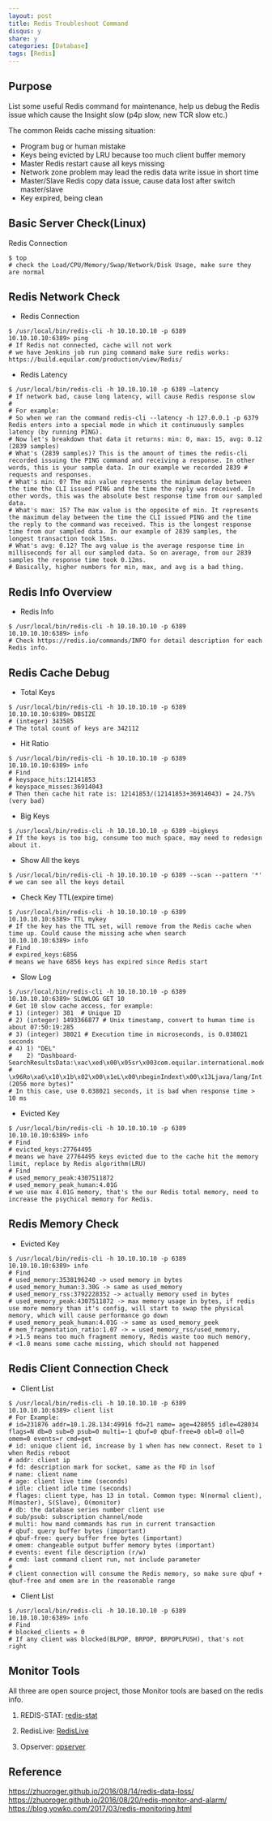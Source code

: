 ```yaml
---
layout: post
title: Redis Troubleshoot Command
disqus: y
share: y
categories: [Database]
tags: [Redis]
---
```


Purpose
-------------------------
List some useful Redis command for maintenance, help us debug the Redis issue which cause the Insight slow (p4p slow, new TCR slow etc.)

The common Reids cache missing situation:
+ Program bug or human mistake
+ Keys being evicted by LRU because too much client buffer memory
+ Master Redis restart cause all keys missing
+ Network zone problem may lead the redis data write issue in short time
+ Master/Slave Redis copy data issue, cause data lost after switch master/slave
+ Key expired, being clean

Basic Server Check(Linux)
-------------------------

Redis Connection
```shell
$ top
# check the Load/CPU/Memory/Swap/Network/Disk Usage, make sure they are normal
```

Redis Network Check
-------------------------

+ Redis Connection
```shell
$ /usr/local/bin/redis-cli -h 10.10.10.10 -p 6389
10.10.10.10:6389> ping
# If Redis not connected, cache will not work
# we have Jenkins job run ping command make sure redis works: https://build.equilar.com/production/view/Redis/
```

+ Redis Latency
```shell
$ /usr/local/bin/redis-cli -h 10.10.10.10 -p 6389 –latency
# If network bad, cause long latency, will cause Redis response slow
#
# For example:
# So when we ran the command redis-cli --latency -h 127.0.0.1 -p 6379 Redis enters into a special mode in which it continuously samples latency (by running PING).
# Now let's breakdown that data it returns: min: 0, max: 15, avg: 0.12 (2839 samples)
# What's (2839 samples)? This is the amount of times the redis-cli recorded issuing the PING command and receiving a response. In other words, this is your sample data. In our example we recorded 2839 # requests and responses.
# What's min: 0? The min value represents the minimum delay between the time the CLI issued PING and the time the reply was received. In other words, this was the absolute best response time from our sampled data.
# What's max: 15? The max value is the opposite of min. It represents the maximum delay between the time the CLI issued PING and the time the reply to the command was received. This is the longest response time from our sampled data. In our example of 2839 samples, the longest transaction took 15ms.
# What's avg: 0.12? The avg value is the average response time in milliseconds for all our sampled data. So on average, from our 2839 samples the response time took 0.12ms.
# Basically, higher numbers for min, max, and avg is a bad thing.
```

Redis Info Overview
-------------------------

+ Redis Info
```shell
$ /usr/local/bin/redis-cli -h 10.10.10.10 -p 6389
10.10.10.10:6389> info
# Check https://redis.io/commands/INFO for detail description for each Redis info.
```

Redis Cache Debug
-------------------------

+ Total Keys
```shell
$ /usr/local/bin/redis-cli -h 10.10.10.10 -p 6389
10.10.10.10:6389> DBSIZE
# (integer) 343585
# The total count of keys are 342112
```

+ Hit Ratio
```shell
$ /usr/local/bin/redis-cli -h 10.10.10.10 -p 6389
10.10.10.10:6389> info
# Find
# keyspace_hits:12141853
# keyspace_misses:36914043
# Then then cache hit rate is: 12141853/(12141853+36914043) = 24.75% (very bad)
```

+ Big Keys
```shell
$ /usr/local/bin/redis-cli -h 10.10.10.10 -p 6389 –bigkeys
# If the keys is too big, consume too much space, may need to redesign about it.
```

+ Show All the keys
```shell
$ /usr/local/bin/redis-cli -h 10.10.10.10 -p 6389 --scan --pattern '*'
# we can see all the keys detail
```

+ Check Key TTL(expire time)
```shell
$ /usr/local/bin/redis-cli -h 10.10.10.10 -p 6389
10.10.10.10:6389> TTL mykey
# If the key has the TTL set, will remove from the Redis cache when time up. Could cause the missing ache when search
10.10.10.10:6389> info
# Find
# expired_keys:6856
# means we have 6856 keys has expired since Redis start
```

+ Slow Log
```shell
$ /usr/local/bin/redis-cli -h 10.10.10.10 -p 6389
10.10.10.10:6389> SLOWLOG GET 10
# Get 10 slow cache access, for example:
# 1) (integer) 381  # Unique ID
# 2) (integer) 1493366877 # Unix timestamp, convert to human time is about 07:50:19:285
# 3) (integer) 38021 # Execution time in microseconds, is 0.038021 seconds
# 4) 1) "DEL"
#    2) "Dashboard-SearchResultsData:\xac\xed\x00\x05sr\x003com.equilar.international.model.dashboard.P4PSearch':
#       \x96Ro\xa6\x10\x1b\x02\x00\x1eL\x00\nbeginIndext\x00\x13Ljava/lang/Int... (2056 more bytes)"
# In this case, use 0.038021 seconds, it is bad when response time > 10 ms
```

+ Evicted Key
```shell
$ /usr/local/bin/redis-cli -h 10.10.10.10 -p 6389
10.10.10.10:6389> info
# Find
# evicted_keys:27764495
# means we have 27764495 keys evicted due to the cache hit the memory limit, replace by Redis algorithm(LRU)
# Find
# used_memory_peak:4307511872
# used_memory_peak_human:4.01G
# we use max 4.01G memory, that's the our Redis total memory, need to increase the psychical memory for Redis.
```

Redis Memory Check
-------------------------
+ Evicted Key
```shell
$ /usr/local/bin/redis-cli -h 10.10.10.10 -p 6389
10.10.10.10:6389> info
# Find
# used_memory:3538196240 -> used memory in bytes
# used_memory_human:3.30G -> same as used_memory
# used_memory_rss:3792228352 -> actually memory used in bytes
# used_memory_peak:4307511872 -> max memory usage in bytes, if redis use more memory than it's config, will start to swap the physical memory, which will cause performance go down
# used_memory_peak_human:4.01G -> same as used_memory_peek
# mem_fragmentation_ratio:1.07 -> = used_memory_rss/used_memory,
# >1.5 means too much fragment memory, Redis waste too much memory,
# <1.0 means some cache missing, which should not happened
```

Redis Client Connection Check
-------------------------

+ Client List
```shell
$ /usr/local/bin/redis-cli -h 10.10.10.10 -p 6389
10.10.10.10:6389> client list
# For Example:
# id=231876 addr=10.1.28.134:49916 fd=21 name= age=428055 idle=428034 flags=N db=0 sub=0 psub=0 multi=-1 qbuf=0 qbuf-free=0 obl=0 oll=0 omem=0 events=r cmd=get
# id: unique client id, increase by 1 when has new connect. Reset to 1 when Redis reboot
# addr: client ip
# fd: description mark for socket, same as the FD in lsof
# name: client name
# age: client live time (seconds)
# idle: client idle time (seconds)
# flages: client type, has 13 in total. Common type: N(normal client), M(master), S(Slave), O(monitor)
# db: the database series number client use
# sub/psub: subscription channel/mode
# multi: how mand commands has run in current transaction
# qbuf: query buffer bytes (important)
# qbuf-free: query buffer free bytes (important)
# omem: changeable output buffer memory bytes (important)
# events: event file description (r/w)
# cmd: last command client run, not include parameter
# 
# client connection will consume the Redis memory, so make sure qbuf + qbuf-free and omem are in the reasonable range
```

+ Client List
```shell
$ /usr/local/bin/redis-cli -h 10.10.10.10 -p 6389
10.10.10.10:6389> info
# Find
# blocked_clients = 0
# If any client was blocked(BLPOP, BRPOP, BRPOPLPUSH), that's not right
```

Monitor Tools
-------------------------
All three are open source project, those Monitor tools are based on the redis info.

1) REDIS-STAT: [redis-stat](https://github.com/junegunn/redis-stat)

2) RedisLive: [RedisLive](https://github.com/nkrode/RedisLive)

3) Opserver: [opserver](https://github.com/opserver/Opserver)

Reference
-------------------------
https://zhuoroger.github.io/2016/08/14/redis-data-loss/
https://zhuoroger.github.io/2016/08/20/redis-monitor-and-alarm/
https://blog.yowko.com/2017/03/redis-monitoring.html
